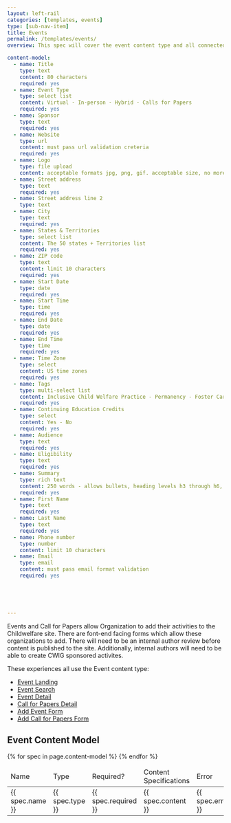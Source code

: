 ```yaml
---
layout: left-rail
categories: [templates, events]
type: [sub-nav-item]
title: Events 
permalink: /templates/events/
overview: This spec will cover the event content type and all connected templates. 

content-model:
  - name: Title
    type: text
    content: 80 characters
    required: yes
  - name: Event Type
    type: select list
    content: Virtual - In-person - Hybrid - Calls for Papers
    required: yes
  - name: Sponsor
    type: text
    required: yes
  - name: Website
    type: url
    content: must pass url validation creteria
    required: yes
  - name: Logo
    type: file upload
    content: acceptable formats jpg, png, gif. acceptable size, no more than 300 by 200 pixels
  - name: Street address
    type: text
    required: yes
  - name: Street address line 2
    type: text
  - name: City
    type: text
    required: yes
  - name: States & Territories
    type: select list
    content: The 50 states + Territories list
    required: yes
  - name: ZIP code
    type: text
    content: limit 10 characters
    required: yes
  - name: Start Date
    type: date
    required: yes
  - name: Start Time
    type: time
    required: yes
  - name: End Date
    type: date
    required: yes
  - name: End Time
    type: time
    required: yes
  - name: Time Zone
    type: select
    content: US time zones
    required: yes
  - name: Tags
    type: multi-select list
    content: Inclusive Child Welfare Practice - Permanency - Foster Care - Adoption - Child Abuse & Neglect - Preventing Abuse & Neglect - Casework Practice - Connecting Families with Services - Agency Leadership
    required: yes
  - name: Continuing Education Credits
    type: select
    content: Yes - No
    required: yes
  - name: Audience
    type: text
    required: yes
  - name: Eligibility 
    type: text
    required: yes
  - name: Summary
    type: rich text
    content: 250 words - allows bullets, heading levels h3 through h6, links
    required: yes
  - name: First Name
    type: text
    required: yes
  - name: Last Name
    type: text
    required: yes
  - name: Phone number
    type: number
    content: limit 10 characters
  - name: Email
    type: email
    content: must pass email format validation
    required: yes
 
  



---
```

Events and Call for Papers allow Organization to add their activities to the Childwelfare site. There are font-end facing forms which allow these organizations to add. There will need to be an internal author review before content is published to the site. Additionally, internal authors will need to be able to create CWIG sponsored activites. 

These experiences all use the Event content type:
- [Event Landing](/templates/events/landing)
- [Event Search](/templates/search-event)
- [Event Detail](/templates/events/detail)
- [Call for Papers Detail](/templates/events/papers)
- [Add Event Form](/templates/events/form)
- [Add Call for Papers Form](/templates/events/papers-form)

## Event Content Model
<table class="usa-table">
    <thead>
        <tr>
            <td>Name</td>
            <td>Type</td>
            <td>Required?</td>
            <td>Content Specifications</td>
            <td>Error</td>
        </tr>
    </thead>
    {% for spec in page.content-model %}
    <tbody>
        <tr>
            <td>{{ spec.name }} </td>
            <td>{{ spec.type }}</td>
            <td>{{ spec.required }}</td>
            <td>{{ spec.content }}</td>
            <td>{{ spec.error }}</td>
        </tr>
    </tbody>
    {% endfor %}
</table>